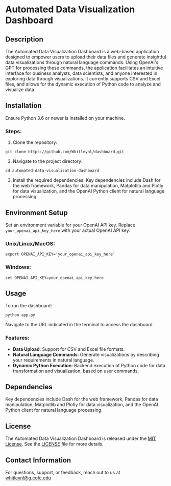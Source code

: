 # Automated Data Visualization Dashboard

## Description
The Automated Data Visualization Dashboard is a web-based application designed to empower users to upload their data files and generate insightful data visualizations through natural language commands. Using OpenAI's GPT for processing these commands, the application facilitates an intuitive interface for business analysts, data scientists, and anyone interested in exploring data through visualizations. It currently supports CSV and Excel files, and allows for the dynamic execution of Python code to analyze and visualize data.

## Installation

Ensure Python 3.6 or newer is installed on your machine.

### Steps:

1. Clone the repository:
```
git clone https://github.com/Whitleynl/dashboard.git
```
3. Navigate to the project directory:
```
cd automated-data-visualization-dashboard
```

3. Install the required dependencies:
Key dependencies include Dash for the web framework, Pandas for data manipulation, Matplotlib and Plotly for data visualization, and the OpenAI Python client for natural language processing.

## Environment Setup

Set an environment variable for your OpenAI API key. Replace `your_openai_api_key_here` with your actual OpenAI API key.

### Unix/Linux/MacOS:
```
export OPENAI_API_KEY='your_openai_api_key_here'
```

### Windows:
```
set OPENAI_API_KEY=your_openai_api_key_here
```

## Usage

To run the dashboard:

```
python app.py
```

Navigate to the URL indicated in the terminal to access the dashboard.

### Features:

- **Data Upload**: Support for CSV and Excel file formats.
- **Natural Language Commands**: Generate visualizations by describing your requirements in natural language.
- **Dynamic Python Execution**: Backend execution of Python code for data transformation and visualization, based on user commands.

## Dependencies

Key dependencies include Dash for the web framework, Pandas for data manipulation, Matplotlib and Plotly for data visualization, and the OpenAI Python client for natural language processing.

## License

The Automated Data Visualization Dashboard is released under the [MIT License](https://opensource.org/licenses/MIT). See the [LICENSE](https://github.com/Whitleynl/dashboard/blob/main/LICENSE) file for more details.

## Contact Information

For questions, support, or feedback, reach out to us at whitleynl@g.cofc.edu
